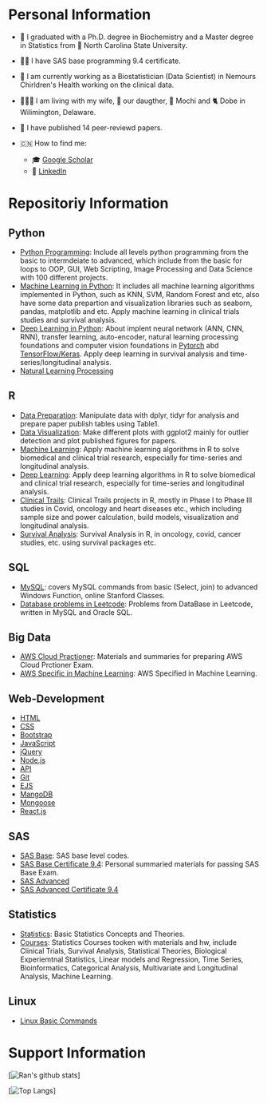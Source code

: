 # Personal Information
- :school:  I graduated with a Ph.D. degree in Biochemistry and a Master degree in Statistics from :wolf: North Carolina State University.
- :man_student:  I have SAS base programming 9.4 certificate.
- :hospital:  I am currently working as a Biostatistician (Data Scientist) in Nemours Chirldren's Health working on the clinical data.
- :family_man_woman_girl:  I am living with my wife, :baby: our daugther,  :dog: Mochi and :cat2: Dobe in Wilimington, Delaware.
- :rainbow:  I have published 14 peer-reviewd papers. 

- :cn: How to find me: 
  - :mortar_board:  [Google Scholar](https://scholar.google.com/citations?user=5E6jcE4AAAAJ&hl=en)
  - :telescope:  [LinkedIn](https://www.linkedin.com/in/rzhang12/)



# Repositoriy Information

## Python
- [Python Programming](https://github.com/rzhang0716/Data-Science/tree/master/Python/Python%20Programming/100_day_Challenge): Include all levels python programming from the basic to intermdeiate to advanced, which include from the basic for loops to OOP, GUI, Web Scripting, Image Processing and Data Science with 100 different projects. 
- [Machine Learning in Python](https://github.com/rzhang0716/Data-Science/tree/master/Python/Machine_Learning): It includes all machine learning algorithms implemented in Python, such as KNN, SVM, Random Forest and etc, also have some data prepartion and visualization libraries such as seaborn, pandas, matplotlib and etc. Apply machine learning in clinical trials studies and survival analysis.
- [Deep Learning in Python](https://github.com/rzhang0716/Data-Science/tree/master/Python/Deep_Learning/Pytorch): About implent neural network (ANN, CNN, RNN), transfer learning, auto-encoder, natural learning processing foundations and computer vision foundations in [Pytorch](https://github.com/rzhang0716/Data-Science/tree/master/Deep_Learning/Pytorch) abd [TensorFlow/Keras](https://github.com/rzhang0716/Data-Science/tree/master/Python/Deep_Learning/TensorFlow). Apply deep learning in survival analysis and time-series/longitudinal analysis. 
- [Natural Learning Processing]()


## R
-  [Data Preparation](https://github.com/rzhang0716/Data-Science/tree/master/R/Data%20Preparation): Manipulate data with dplyr, tidyr for analysis and prepare paper publish tables using Table1. 
-  [Data Visualization](https://github.com/rzhang0716/Data-Science/tree/master/R/Data%20Visualization): Make different plots with ggplot2 mainly for outlier detection and plot published figures for papers.
-  [Machine Learning](https://github.com/rzhang0716/Data-Science/tree/master/R/Machine%20Learning): Apply machine learning algorithms in R to solve biomedical and clinical trial research, especially for time-series and longitudinal analysis.
-  [Deep Learning](): Apply deep learning algorithms in R to solve biomedical and clinical trial research, especially for time-series and longitudinal analysis.
- [Clinical Trails](https://github.com/rzhang0716/Data-Science/tree/master/R/Clinical%20Trials): Clinical Trails projects in R, mostly in Phase I to Phase III studies in Covid, oncology and heart diseases etc., which including sample size and power calculation, build models, visualization and longitudinal analysis. 
- [Survival Analysis](https://github.com/rzhang0716/Data-Science/tree/master/R/Survival%20Analysis): Survival Analysis in R, in oncology, covid, cancer studies, etc. using survival packages etc.


## SQL
- [MySQL](https://github.com/rzhang0716/Data-Science/tree/master/Database-SQL/Courses): covers MySQL commands from basic (Select, join) to advanced Windows Function, online Stanford Classes.
- [Database problems in Leetcode](https://github.com/rzhang0716/Data-Science/tree/master/Database-SQL#readme): Problems from DataBase in Leetcode, written in MySQL and Oracle SQL.


## Big Data
- [AWS Cloud Practioner](https://github.com/rzhang0716/Data-Science/tree/master/Big_Data/AWS/Cloud%20Practitioner): Materials and summaries for preparing AWS Cloud Prctioner Exam.
- [AWS Specific in Machine Learning](https://github.com/rzhang0716/Data-Science/tree/master/Big_Data/AWS/Machine_Learning): AWS Specified in Machine Learning.


## Web-Development
- [HTML]()
- [CSS]()
- [Bootstrap]()
- [JavaScript]()
- [jQuery]()
- [Node.js]()
- [API]()
- [Git]()
- [EJS]()
- [MangoDB]()
- [Mongoose]()
- [React.js]()


## SAS
- [SAS Base](https://github.com/rzhang0716/Data-Science/tree/master/SAS/Base/Codes): SAS base level codes.
- [SAS Base Certificate 9.4](https://github.com/rzhang0716/Data-Science/tree/master/SAS/Base/SAS_Base_Exam): Personal summaried materials for passing SAS Base Exam.
- [SAS Advanced]()
- [SAS Advanced Certificate 9.4]()


## Statistics
- [Statistics](https://github.com/rzhang0716/Data-Science/blob/master/Statistics/Readme.md): Basic Statistics Concepts and Theories.
- [Courses](): Statistics Courses tooken with materials and hw, include Clinical Trials, Survival Analysis, Statistical Theories, Biological Experiemtnal Statistics, Linear models and Regression, Time Series, Bioinformatics, Categorical Analysis, Multivariate and Longitudinal Analysis, Machine Learning. 

## Linux
- [Linux Basic Commands](https://github.com/rzhang0716/Data-Science/tree/master/Linux)




# Support Information
[![Ran's github stats](https://github-readme-stats.vercel.app/api?username=rzhang0716&count_private=true&show_icons=true&theme=radical&hide_rank=false)]


[![Top Langs](https://github-readme-stats.vercel.app/api/top-langs/?username=rzhang0716)]
